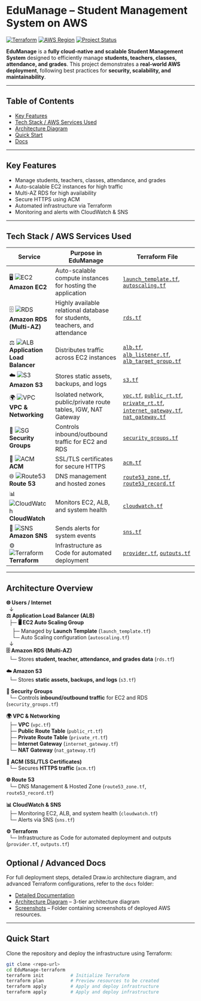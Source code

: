 # EduManage – Student Management System on AWS

[![Terraform](https://img.shields.io/badge/Terraform-v1.5.7-blue)](https://www.terraform.io/)
[![AWS Region](https://img.shields.io/badge/AWS-Asia%20Pacific%20(Mumbai)-orange)](https://aws.amazon.com/)
[![Project Status](https://img.shields.io/badge/Status-Completed-brightgreen)]()

**EduManage** is a **fully cloud-native and scalable Student Management System** designed to efficiently manage **students, teachers, classes, attendance, and grades**. This project demonstrates a **real-world AWS deployment**, following best practices for **security, scalability, and maintainability**.

---

## Table of Contents
- [Key Features](#key-features)
- [Tech Stack / AWS Services Used](#tech-stack--aws-services-used)
- [Architecture Diagram](#architecture-diagram)
- [Quick Start](#quick-start)
- [Docs](#optional--advanced-docs)

---

## Key Features
- Manage students, teachers, classes, attendance, and grades
- Auto-scalable EC2 instances for high traffic
- Multi-AZ RDS for high availability
- Secure HTTPS using ACM
- Automated infrastructure via Terraform
- Monitoring and alerts with CloudWatch & SNS

---

## Tech Stack / AWS Services Used

| Service | Purpose in EduManage | Terraform File |
|---------|--------------------|----------------|
| 🖥️ ![EC2](https://img.shields.io/badge/EC2-Compute-blue) **Amazon EC2** | Auto-scalable compute instances for hosting the application | [`launch_template.tf`](launch_template.tf), [`autoscaling.tf`](autoscaling.tf) |
| 🗄️ ![RDS](https://img.shields.io/badge/RDS-Database-orange) **Amazon RDS (Multi-AZ)** | Highly available relational database for students, teachers, and attendance | [`rds.tf`](rds.tf) |
| ⚖️ ![ALB](https://img.shields.io/badge/ALB-LoadBalancer-yellow) **Application Load Balancer** | Distributes traffic across EC2 instances | [`alb.tf`](alb.tf), [`alb_listener.tf`](alb_listener.tf), [`alb_target_group.tf`](alb_target_group.tf) |
| ☁️ ![S3](https://img.shields.io/badge/S3-Storage-lightblue) **Amazon S3** | Stores static assets, backups, and logs | [`s3.tf`](s3.tf) |
| 🌍 ![VPC](https://img.shields.io/badge/VPC-Network-green) **VPC & Networking** | Isolated network, public/private route tables, IGW, NAT Gateway | [`vpc.tf`](vpc.tf), [`public_rt.tf`](public_rt.tf), [`private_rt.tf`](private_rt.tf), [`internet_gateway.tf`](internet_gateway.tf), [`nat_gateway.tf`](nat_gateway.tf) |
| 🔐 ![SG](https://img.shields.io/badge/SecurityGroups-Firewall-red) **Security Groups** | Controls inbound/outbound traffic for EC2 and RDS | [`security_groups.tf`](security_groups.tf) |
| 🔑 ![ACM](https://img.shields.io/badge/ACM-Certificate-purple) **ACM** | SSL/TLS certificates for secure HTTPS | [`acm.tf`](acm.tf) |
| 🌐 ![Route53](https://img.shields.io/badge/Route53-DNS-blueviolet) **Route 53** | DNS management and hosted zones | [`route53_zone.tf`](route53_zone.tf), [`route53_record.tf`](route53_record.tf) |
| 📊 ![CloudWatch](https://img.shields.io/badge/CloudWatch-Monitoring-lightgrey) **CloudWatch** | Monitors EC2, ALB, and system health | [`cloudwatch.tf`](cloudwatch.tf) |
| 📣 ![SNS](https://img.shields.io/badge/SNS-Notifications-pink) **Amazon SNS** | Sends alerts for system events | [`sns.tf`](sns.tf) |
| ⚙️ ![Terraform](https://img.shields.io/badge/Terraform-IaC-lightblue) **Terraform** | Infrastructure as Code for automated deployment | [`provider.tf`](provider.tf), [`outputs.tf`](outputs.tf) |

---


## Architecture Overview

**🌐 Users / Internet**  
&nbsp;&nbsp;↓  
**⚖️ Application Load Balancer (ALB)**  
&nbsp;&nbsp;├─ **🖥️ EC2 Auto Scaling Group**  
&nbsp;&nbsp;&nbsp;&nbsp;├─ Managed by **Launch Template** (`launch_template.tf`)  
&nbsp;&nbsp;&nbsp;&nbsp;└─ Auto Scaling configuration (`autoscaling.tf`)  
&nbsp;&nbsp;↓  
**🗄️ Amazon RDS (Multi-AZ)**  
&nbsp;&nbsp;└─ Stores **student, teacher, attendance, and grades data** (`rds.tf`)  

**☁️ Amazon S3**  
&nbsp;&nbsp;└─ Stores **static assets, backups, and logs** (`s3.tf`)  

**🔐 Security Groups**  
&nbsp;&nbsp;└─ Controls **inbound/outbound traffic** for EC2 and RDS (`security_groups.tf`)  

**🌍 VPC & Networking**  
&nbsp;&nbsp;├─ **VPC** (`vpc.tf`)  
&nbsp;&nbsp;├─ **Public Route Table** (`public_rt.tf`)  
&nbsp;&nbsp;├─ **Private Route Table** (`private_rt.tf`)  
&nbsp;&nbsp;├─ **Internet Gateway** (`internet_gateway.tf`)  
&nbsp;&nbsp;└─ **NAT Gateway** (`nat_gateway.tf`)  

**🔑 ACM (SSL/TLS Certificates)**  
&nbsp;&nbsp;└─ Secures **HTTPS traffic** (`acm.tf`)  

**🌐 Route 53**  
&nbsp;&nbsp;└─ DNS Management & Hosted Zone (`route53_zone.tf`, `route53_record.tf`)  

**📊 CloudWatch & SNS**  
&nbsp;&nbsp;├─ Monitoring EC2, ALB, and system health (`cloudwatch.tf`)  
&nbsp;&nbsp;└─ Alerts via SNS (`sns.tf`)  

**⚙️ Terraform**  
&nbsp;&nbsp;└─ Infrastructure as Code for automated deployment and outputs (`provider.tf`, `outputs.tf`)



## Optional / Advanced Docs

For full deployment steps, detailed Draw.io architecture diagram, and advanced Terraform configurations, refer to the `docs` folder:

- [Detailed Documentation](docs/README.md)
- [Architecture Diagram](docs/architecture/architecture_diagram.png) – 3-tier architecture diagram 
- [Screenshots](https://github.com/<username>/edumanage-terraform/tree/main/screenshots)
 – Folder containing screenshots of deployed AWS resources.


---

## Quick Start

Clone the repository and deploy the infrastructure using Terraform:

```bash
git clone <repo-url>
cd EduManage-terraform
terraform init          # Initialize Terraform
terraform plan          # Preview resources to be created
terraform apply         # Apply and deploy infrastructure
terraform apply         # Apply and deploy infrastructure
